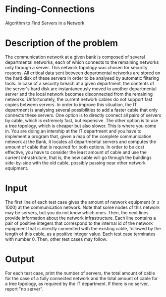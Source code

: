# Finding-Connections
Algorithm to Find Servers in a Network

# Description of the problem
The communication network at a given bank is composed of several departmental
networks, each of which connects to the remaining networks only through a server. This
network topology was chosen for security reasons. All critical data sent between
departmental networks are stored on the hard disk of these servers in order to be
analysed by automatic filtering tools. In case of a security breach at a given department,
the contents of the server's hard disk are instantaneously moved to another
departmental server and the local network becomes disconnected from the remaining
networks.
Unfortunately, the current network cables do not support fast copies between servers. In
order to improve this situation, the IT department is analysing several possibilities to
add a faster cable that only connects these servers. One option is to directly connect all
pairs of servers by cable, which is extremely fast, but expensive. The other option is to
use a tree topology, which is cheaper but also slower.
This is where you come in. You are doing an intership at the IT department and you have
to implement a program that, given a map of the complete communication network at
the Bank, it locates all departmental servers and computes the amount of cable that is
required for both options. In order to be cost effective, you have to consider the least
amount of cable and use the current infrastruture, that is, the new cable will go through
the buildings side-by-side with the old cable, possibly passing near other network
equipment.

# Input
The first line of each test case gives the amount of network equipment (n ≤ 1000) at the
communication network. Note that some nodes of this network may be servers, but you
do not know which ones. Then, the next lines provide information about the network
infrastructure. Each line contains a pair of positive integers that correspond to the
internal id of the network equipment that is directly connected with the existing cable,
followed by the length of this cable, as a positive integer value.
Each test case terminates with number 0. Then, other test cases may follow.

# Output
For each test case, print the number of servers, the total amount of cable for the case of
a fully connected network and the total amount of cable for a tree topology, as required
by the IT department. If there is no server, report "no server".
